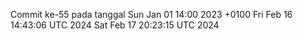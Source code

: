 Commit ke-55 pada tanggal Sun Jan 01 14:00 2023 +0100
Fri Feb 16 14:43:06 UTC 2024
Sat Feb 17 20:23:15 UTC 2024
